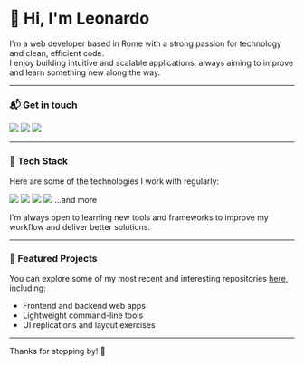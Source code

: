 # 👋 Hi, I'm Leonardo

I'm a web developer based in Rome with a strong passion for technology and clean, efficient code.  
I enjoy building intuitive and scalable applications, always aiming to improve and learn something new along the way.

---

### 📬 Get in touch

<a href="mailto:leonardo.martignonii@gmail.com"><img src="https://img.shields.io/badge/Gmail-D14836?style=for-the-badge&logo=gmail&logoColor=white"></a>
<a href="https://www.linkedin.com/in/leonardo-martignoni/"><img src="https://img.shields.io/badge/LinkedIn-0077B5?style=for-the-badge&logo=linkedin&logoColor=white"></a>
<a href="https://drive.google.com/file/d/1n4pFsMisrQxFfmU4kdg8gU0_YA4ncJAA/view"><img src="https://img.shields.io/badge/CV-231f20?style=for-the-badge&logo=readthedocs&logoColor=white"></a>

---

### 🧰 Tech Stack

Here are some of the technologies I work with regularly:

<img src="https://img.shields.io/badge/HTML5-E34F26?style=for-the-badge&logo=html5&logoColor=white"> <img src="https://img.shields.io/badge/CSS3-1572B6?style=for-the-badge&logo=css3&logoColor=white"> <img src="https://img.shields.io/badge/Python-3776AB?style=for-the-badge&logo=python&logoColor=white"> <img src="https://img.shields.io/badge/Vue.js-35495E?style=for-the-badge&logo=vuedotjs&logoColor=4FC08D"> ...and more

I'm always open to learning new tools and frameworks to improve my workflow and deliver better solutions.

---

### 📁 Featured Projects

You can explore some of my most recent and interesting repositories [here](https://github.com/leomarss?tab=repositories), including:

- Frontend and backend web apps
- Lightweight command-line tools
- UI replications and layout exercises

---

Thanks for stopping by! 👋
